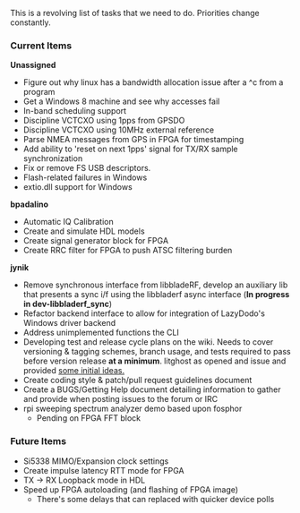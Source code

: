This is a revolving list of tasks that we need to do.  Priorities change constantly.

### Current Items ###

**Unassigned**
- Figure out why linux has a bandwidth allocation issue after a ^c from a program
- Get a Windows 8 machine and see why accesses fail
- In-band scheduling support
- Discipline VCTCXO using 1pps from GPSDO
- Discipline VCTCXO using 10MHz external reference
- Parse NMEA messages from GPS in FPGA for timestamping
- Add ability to 'reset on next 1pps' signal for TX/RX sample synchronization
- Fix or remove FS USB descriptors.
- Flash-related failures in Windows
- extio.dll support for Windows

**bpadalino**
- Automatic IQ Calibration
- Create and simulate HDL models
- Create signal generator block for FPGA
- Create RRC filter for FPGA to push ATSC filtering burden

**jynik**
- Remove synchronous interface from libbladeRF, develop an auxiliary lib that presents a sync i/f using the libbladerf async interface (**In progress in dev-libbladerf_sync**)
- Refactor backend interface to allow for integration of LazyDodo's Windows driver backend
- Address unimplemented functions the CLI
- Developing test and release cycle plans on the wiki. Needs to cover versioning & tagging schemes, branch usage, and tests required to pass before version release **at a minimum**. litghost as opened and issue and provided [some initial ideas.](https://github.com/Nuand/bladeRF/issues/105)
- Create coding style & patch/pull request guidelines document
- Create a BUGS/Getting Help document detailing information to gather and provide when posting issues to the forum or IRC
- rpi sweeping spectrum analyzer demo based upon fosphor
    - Pending on FPGA FFT block

### Future Items ###
- Si5338 MIMO/Expansion clock settings
- Create impulse latency RTT mode for FPGA
- TX -> RX Loopback mode in HDL
- Speed up FPGA autoloading (and flashing of FPGA image)
    - There's some delays that can replaced with quicker device polls